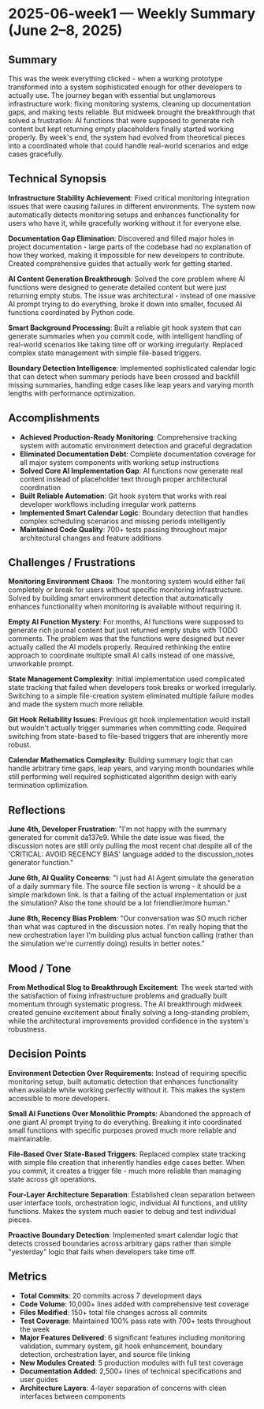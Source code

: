 # 2025-06-week1 — Weekly Summary (June 2–8, 2025)

## Summary
This was the week everything clicked - when a working prototype transformed into a system sophisticated enough for other developers to actually use. The journey began with essential but unglamorous infrastructure work: fixing monitoring systems, cleaning up documentation gaps, and making tests reliable. But midweek brought the breakthrough that solved a frustration: AI functions that were supposed to generate rich content but kept returning empty placeholders finally started working properly. By week's end, the system had evolved from theoretical pieces into a coordinated whole that could handle real-world scenarios and edge cases gracefully.

## Technical Synopsis
**Infrastructure Stability Achievement**: Fixed critical monitoring integration issues that were causing failures in different environments. The system now automatically detects monitoring setups and enhances functionality for users who have it, while gracefully working without it for everyone else.

**Documentation Gap Elimination**: Discovered and filled major holes in project documentation - large parts of the codebase had no explanation of how they worked, making it impossible for new developers to contribute. Created comprehensive guides that actually work for getting started.

**AI Content Generation Breakthrough**: Solved the core problem where AI functions were designed to generate detailed content but were just returning empty stubs. The issue was architectural - instead of one massive AI prompt trying to do everything, broke it down into smaller, focused AI functions coordinated by Python code.

**Smart Background Processing**: Built a reliable git hook system that can generate summaries when you commit code, with intelligent handling of real-world scenarios like taking time off or working irregularly. Replaced complex state management with simple file-based triggers.

**Boundary Detection Intelligence**: Implemented sophisticated calendar logic that can detect when summary periods have been crossed and backfill missing summaries, handling edge cases like leap years and varying month lengths with performance optimization.

## Accomplishments
- **Achieved Production-Ready Monitoring**: Comprehensive tracking system with automatic environment detection and graceful degradation
- **Eliminated Documentation Debt**: Complete documentation coverage for all major system components with working setup instructions
- **Solved Core AI Implementation Gap**: AI functions now generate real content instead of placeholder text through proper architectural coordination
- **Built Reliable Automation**: Git hook system that works with real developer workflows including irregular work patterns
- **Implemented Smart Calendar Logic**: Boundary detection that handles complex scheduling scenarios and missing periods intelligently
- **Maintained Code Quality**: 700+ tests passing throughout major architectural changes and feature additions

## Challenges / Frustrations
**Monitoring Environment Chaos**: The monitoring system would either fail completely or break for users without specific monitoring infrastructure. Solved by building smart environment detection that automatically enhances functionality when monitoring is available without requiring it.

**Empty AI Function Mystery**: For months, AI functions were supposed to generate rich journal content but just returned empty stubs with TODO comments. The problem was that the functions were designed but never actually called the AI models properly. Required rethinking the entire approach to coordinate multiple small AI calls instead of one massive, unworkable prompt.

**State Management Complexity**: Initial implementation used complicated state tracking that failed when developers took breaks or worked irregularly. Switching to a simple file-creation system eliminated multiple failure modes and made the system much more reliable.

**Git Hook Reliability Issues**: Previous git hook implementation would install but wouldn't actually trigger summaries when committing code. Required switching from state-based to file-based triggers that are inherently more robust.

**Calendar Mathematics Complexity**: Building summary logic that can handle arbitrary time gaps, leap years, and varying month boundaries while still performing well required sophisticated algorithm design with early termination optimization.

## Reflections
**June 4th, Developer Frustration**: "I'm not happy with the summary generated for commit da137e9. While the date issue was fixed, the discussion notes are still only pulling the most recent chat despite all of the 'CRITICAL: AVOID RECENCY BIAS' language added to the discussion_notes generator function."

**June 6th, AI Quality Concerns**: "I just had AI Agent simulate the generation of a daily summary file. The source file section is wrong - it should be a simple markdown link. Is that a failing of the actual implementation or just the simulation? Also the tone should be a lot friendlier/more human."

**June 8th, Recency Bias Problem**: "Our conversation was SO much richer than what was captured in the discussion notes. I'm really hoping that the new orchestration layer I'm building plus actual function calling (rather than the simulation we're currently doing) results in better notes."

## Mood / Tone
**From Methodical Slog to Breakthrough Excitement**: The week started with the satisfaction of fixing infrastructure problems and gradually built momentum through systematic progress. The AI breakthrough midweek created genuine excitement about finally solving a long-standing problem, while the architectural improvements provided confidence in the system's robustness.

## Decision Points
**Environment Detection Over Requirements**: Instead of requiring specific monitoring setup, built automatic detection that enhances functionality when available while working perfectly without it. This makes the system accessible to more developers.

**Small AI Functions Over Monolithic Prompts**: Abandoned the approach of one giant AI prompt trying to do everything. Breaking it into coordinated small functions with specific purposes proved much more reliable and maintainable.

**File-Based Over State-Based Triggers**: Replaced complex state tracking with simple file creation that inherently handles edge cases better. When you commit, it creates a trigger file - much more reliable than managing state across git operations.

**Four-Layer Architecture Separation**: Established clean separation between user interface tools, orchestration logic, individual AI functions, and utility functions. Makes the system much easier to debug and test individual pieces.

**Proactive Boundary Detection**: Implemented smart calendar logic that detects crossed boundaries across arbitrary gaps rather than simple "yesterday" logic that fails when developers take time off.

## Metrics
- **Total Commits**: 20 commits across 7 development days
- **Code Volume**: 10,000+ lines added with comprehensive test coverage
- **Files Modified**: 150+ total file changes across all commits
- **Test Coverage**: Maintained 100% pass rate with 700+ tests throughout the week
- **Major Features Delivered**: 6 significant features including monitoring validation, summary system, git hook enhancement, boundary detection, orchestration layer, and source file linking
- **New Modules Created**: 5 production modules with full test coverage
- **Documentation Added**: 2,500+ lines of technical specifications and user guides
- **Architecture Layers**: 4-layer separation of concerns with clean interfaces between components 